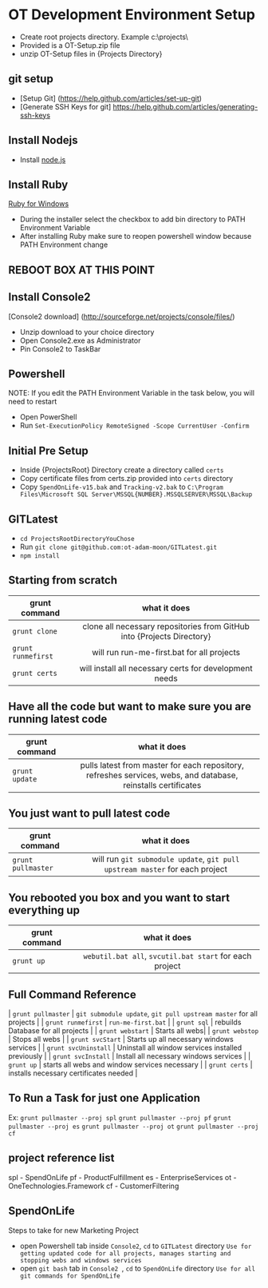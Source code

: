 OT Development Environment Setup
============================

* Create root projects directory. Example c:\projects\
* Provided is a OT-Setup.zip file
* unzip OT-Setup files in {Projects Directory}
      

git setup
---------
* [Setup Git] (https://help.github.com/articles/set-up-git)
* [Generate SSH Keys for git] https://help.github.com/articles/generating-ssh-keys

Install Nodejs
--------------
* Install [node.js](http://nodejs.org/)

Install Ruby
------------
[Ruby for Windows](http://rubyinstaller.org/)

* During the installer select the checkbox to add bin directory to PATH Environment Variable
* After installing Ruby make sure to reopen powershell window because PATH Environment change

REBOOT BOX AT THIS POINT
------------------------

Install Console2
----------------

[Console2 download] (http://sourceforge.net/projects/console/files/)

* Unzip download to your choice directory
* Open Console2.exe as Administrator
* Pin Console2 to TaskBar

Powershell
-----------------------------
   NOTE: If you edit the PATH Environment Variable in the task below, you will need to restart 

* Open PowerShell
* Run `Set-ExecutionPolicy RemoteSigned -Scope CurrentUser -Confirm`


Initial Pre Setup
-------------
* Inside {ProjectsRoot} Directory create a directory called `certs`
* Copy certificate files from certs.zip provided into `certs` directory
* Copy `SpendOnLife-v15.bak` and `Tracking-v2.bak` to `C:\Program Files\Microsoft SQL Server\MSSQL{NUMBER}.MSSQLSERVER\MSSQL\Backup`


GITLatest
-------------
* `cd ProjectsRootDirectoryYouChose`
* Run `git clone git@github.com:ot-adam-moon/GITLatest.git`
* `npm install`

Starting from scratch
---------------------

| grunt command | what it does  |
| ------------- |:-------------:|
| `grunt clone` | clone all necessary repositories from GitHub into {Projects Directory} |
| `grunt runmefirst` | will run run-me-first.bat for all projects |
| `grunt certs` | will install all necessary certs for development needs |
   
Have all the code but want to make sure you are running latest code
-------------------------------------------------------------------

| grunt command | what it does  |
| ------------- |:-------------:|
| `grunt update` | pulls latest from master for each repository, refreshes services, webs, and database, reinstalls certificates |

You just want to pull latest code
---------------------------------

| grunt command | what it does  |
| ------------- |:-------------:|
| `grunt pullmaster` | will run `git submodule update`, `git pull upstream master` for each project |

You rebooted you box and you want to start everything up
--------------------------------------------------------

| grunt command | what it does  |
| ------------- |:-------------:|
| `grunt up` | `webutil.bat all`, `svcutil.bat start` for each project|



Full Command Reference
-----------------------
| `grunt pullmaster` | `git submodule update`, `git pull upstream master` for all projects |
| `grunt runmefirst` | `run-me-first.bat` |
| `grunt sql` | rebuilds Database for all projects |
| `grunt webstart` | Starts all webs|
| `grunt webstop` | Stops all webs |
| `grunt svcStart` | Starts up all necessary windows services |
| `grunt svcUninstall` | Uninstall all window services installed previously |
| `grunt svcInstall` | Install all necessary windows services |
| `grunt up` | starts all webs and window services necessary |
| `grunt certs` | installs necessary certificates needed |

To Run a Task for just one Application
--------------------------------------

Ex: 
   `grunt pullmaster --proj spl`
   `grunt pullmaster --proj pf`
   `grunt pullmaster --proj es`
   `grunt pullmaster --proj ot`
   `grunt pullmaster --proj cf`

project reference list
----------------------
spl - SpendOnLife
pf  - ProductFulfillment
es  - EnterpriseServices
ot  - OneTechnologies.Framework
cf  - CustomerFiltering


SpendOnLife
-----------

Steps to take for new Marketing Project

* open Powershell tab inside `Console2`, `cd` to `GITLatest` directory `Use for getting updated code for all projects, manages starting and stopping webs and windows services`
* open `git bash` tab in `Console2 `, `cd` to `SpendOnLife` directory `Use for all git commands for SpendOnLife`


 



